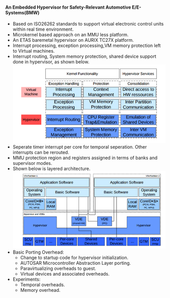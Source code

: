 #### An Embedded Hypervisor for Safety-Relevant Automotive E/E-Systems(BMW)

- Based on ISO26262 standards to support virtual electronic control units within real time environment.
- Microkernel based approach on an MMU less platform.
- An ETAS baremetal hypervisor on AURIX TC27X platform.
- Interrupt processing, exception processing,VM memory protection left to Virtual machines.
- Interrupt routing, System memory protection, shared device support done in hypervisor, as shown below.
![Design](./images/Hypervisor_architecture.png)
- Seperate timer interrupt per core for temporal seperation. Other interrupts can be rerouted.
- MMU protection region and registers assigned in terms of banks and supervisor modes. 
- Shown below is layered architecture.
![Layered architecture.](./images/layered_architecture.png)
- Basic Porting Overhead:
	- Change to startup code for hypervisor initialization.
    - AUTOSAR Microcontroller Abstraction Layer porting.
    - Paravirtualizing overheads to guest.
    - Virtual devices and associated overheads.
- Experiments:
	- Temporal overheads.
    - Memory overhead.